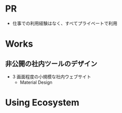 # PR

- 仕事での利用経験はなく、すべてプライベートで利用

# Works

## 非公開の社内ツールのデザイン

- 3 画面程度の小規模な社内ウェブサイト
  - Material Design

# Using Ecosystem
